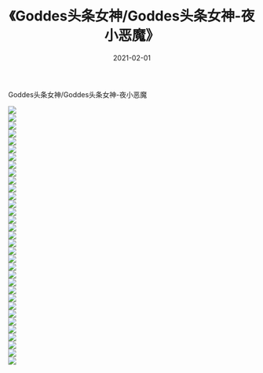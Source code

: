 ﻿---
layout: post
title:  《Goddes头条女神/Goddes头条女神-夜小恶魔》
date:   2021-02-01
img: http://pic.660000.xyz/1:/网络美图/2021/Goddes头条女神/Goddes头条女神-夜小恶魔/000.jpg
categories: [美女, 清纯, 唯美]
---

Goddes头条女神/Goddes头条女神-夜小恶魔

 ![](http://pic.660000.xyz/1:/网络美图/2021/Goddes头条女神/Goddes头条女神-夜小恶魔/001.jpg) <br>![](http://pic.660000.xyz/1:/网络美图/2021/Goddes头条女神/Goddes头条女神-夜小恶魔/002.jpg) <br>![](http://pic.660000.xyz/1:/网络美图/2021/Goddes头条女神/Goddes头条女神-夜小恶魔/003.jpg) <br>![](http://pic.660000.xyz/1:/网络美图/2021/Goddes头条女神/Goddes头条女神-夜小恶魔/004.jpg) <br>![](http://pic.660000.xyz/1:/网络美图/2021/Goddes头条女神/Goddes头条女神-夜小恶魔/005.jpg) <br>![](http://pic.660000.xyz/1:/网络美图/2021/Goddes头条女神/Goddes头条女神-夜小恶魔/006.jpg) <br>![](http://pic.660000.xyz/1:/网络美图/2021/Goddes头条女神/Goddes头条女神-夜小恶魔/007.jpg) <br>![](http://pic.660000.xyz/1:/网络美图/2021/Goddes头条女神/Goddes头条女神-夜小恶魔/008.jpg) <br>![](http://pic.660000.xyz/1:/网络美图/2021/Goddes头条女神/Goddes头条女神-夜小恶魔/009.jpg) <br>![](http://pic.660000.xyz/1:/网络美图/2021/Goddes头条女神/Goddes头条女神-夜小恶魔/010.jpg) <br>![](http://pic.660000.xyz/1:/网络美图/2021/Goddes头条女神/Goddes头条女神-夜小恶魔/011.jpg) <br>![](http://pic.660000.xyz/1:/网络美图/2021/Goddes头条女神/Goddes头条女神-夜小恶魔/012.jpg) <br>![](http://pic.660000.xyz/1:/网络美图/2021/Goddes头条女神/Goddes头条女神-夜小恶魔/013.jpg) <br>![](http://pic.660000.xyz/1:/网络美图/2021/Goddes头条女神/Goddes头条女神-夜小恶魔/014.jpg) <br>![](http://pic.660000.xyz/1:/网络美图/2021/Goddes头条女神/Goddes头条女神-夜小恶魔/015.jpg) <br>![](http://pic.660000.xyz/1:/网络美图/2021/Goddes头条女神/Goddes头条女神-夜小恶魔/016.jpg) <br>![](http://pic.660000.xyz/1:/网络美图/2021/Goddes头条女神/Goddes头条女神-夜小恶魔/017.jpg) <br>![](http://pic.660000.xyz/1:/网络美图/2021/Goddes头条女神/Goddes头条女神-夜小恶魔/018.jpg) <br>![](http://pic.660000.xyz/1:/网络美图/2021/Goddes头条女神/Goddes头条女神-夜小恶魔/019.jpg) <br>![](http://pic.660000.xyz/1:/网络美图/2021/Goddes头条女神/Goddes头条女神-夜小恶魔/020.jpg) <br>![](http://pic.660000.xyz/1:/网络美图/2021/Goddes头条女神/Goddes头条女神-夜小恶魔/021.jpg) <br>![](http://pic.660000.xyz/1:/网络美图/2021/Goddes头条女神/Goddes头条女神-夜小恶魔/022.jpg) <br>![](http://pic.660000.xyz/1:/网络美图/2021/Goddes头条女神/Goddes头条女神-夜小恶魔/023.jpg) <br>![](http://pic.660000.xyz/1:/网络美图/2021/Goddes头条女神/Goddes头条女神-夜小恶魔/024.jpg) <br>![](http://pic.660000.xyz/1:/网络美图/2021/Goddes头条女神/Goddes头条女神-夜小恶魔/025.jpg) <br>![](http://pic.660000.xyz/1:/网络美图/2021/Goddes头条女神/Goddes头条女神-夜小恶魔/026.jpg) <br>![](http://pic.660000.xyz/1:/网络美图/2021/Goddes头条女神/Goddes头条女神-夜小恶魔/027.jpg) <br>![](http://pic.660000.xyz/1:/网络美图/2021/Goddes头条女神/Goddes头条女神-夜小恶魔/028.jpg) <br>![](http://pic.660000.xyz/1:/网络美图/2021/Goddes头条女神/Goddes头条女神-夜小恶魔/029.jpg) <br>![](http://pic.660000.xyz/1:/网络美图/2021/Goddes头条女神/Goddes头条女神-夜小恶魔/030.jpg) <br>![](http://pic.660000.xyz/1:/网络美图/2021/Goddes头条女神/Goddes头条女神-夜小恶魔/031.jpg) <br>![](http://pic.660000.xyz/1:/网络美图/2021/Goddes头条女神/Goddes头条女神-夜小恶魔/032.jpg) <br>![](http://pic.660000.xyz/1:/网络美图/2021/Goddes头条女神/Goddes头条女神-夜小恶魔/033.jpg) <br>